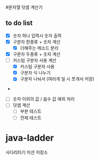 #문자열 덧셈 계산기

to do list
----
- [x] 숫자 하나 입력시 숫자 출력
- [x] 구분자 한종류 + 숫자 계산
    - [x] 더해주는 메소드 분리 
- [x] 구분자 두종류 + 숫자 계산
- [ ] 커스텀 구분자 사용 계산
    - [x] 커스텀 구분자 사용
    - [x] 구분자 식 나누기
    - [x] 구분자 나눠서 (여러개 일 시 쪼개서 저장)
-
- [ ] 숫자 이외의 값 / 음수 값 예외 처리
- [ ] 덧셈 계산
    - [ ] 부분 테스트
    - [ ] 전체 테스트 

# java-ladder
사다리타기 미션 저장소
